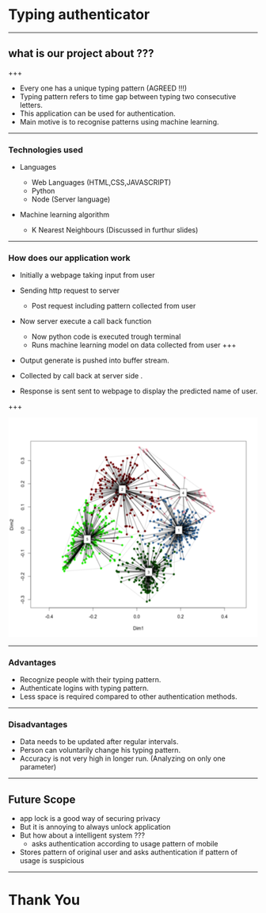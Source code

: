# Typing authenticator

---
## what is our project about ???

+++
* Every one has a unique typing pattern (AGREED !!!)
* Typing pattern refers to time gap between typing two consecutive letters.
* This application can be used for authentication.
* Main motive is to recognise patterns using machine learning.

---
### Technologies used
* Languages
  * Web Languages (HTML,CSS,JAVASCRIPT)
  * Python
  * Node (Server language)

* Machine learning algorithm
  * K Nearest Neighbours (Discussed in furthur slides)

---

### How does our application work
* Initially a webpage taking input from user 
* Sending http request to server 
  * Post request including pattern collected from user
* Now server execute a call back function 
   * Now python code is executed trough terminal
   * Runs machine learning model on data collected from user
+++

* Output generate is pushed into buffer stream. 
* Collected by call back at server side .
* Response is sent sent to webpage to display the predicted name of user.

+++


<img src="/images/Clusterplot.png" style="width: 600px; height: 800;" />

---
### Advantages
* Recognize people with their typing pattern.
* Authenticate logins with typing pattern.
* Less space is required compared to other authentication methods.


---
### Disadvantages
* Data needs to be updated after regular intervals.
* Person can voluntarily change his typing pattern.
* Accuracy is not very high in longer run. (Analyzing on only one parameter)

---
## Future Scope
* app lock is a good way of securing privacy
* But it is annoying to always unlock application
* But how about a intelligent system ???
  * asks authentication according to usage pattern of mobile
* Stores pattern of original user and asks authentication if pattern of usage is suspicious
---
# Thank You
